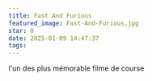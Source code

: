 ```yaml
---
title: Fast And Furious
featured_image: Fast-And-Furious.jpg
star: 0
date: 2025-01-09 14:47:37
tags:
---
```

l'un des plus mémorable filme de course 